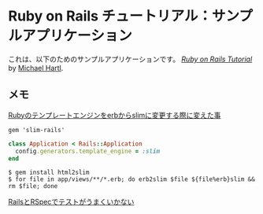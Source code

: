 # Ruby on Rails チュートリアル：サンプルアプリケーション

これは、以下のためのサンプルアプリケーションです。
[*Ruby on Rails Tutorial*](http://railstutorial.jp/)
by [Michael Hartl](http://www.michaelhartl.com/).

## メモ

[Rubyのテンプレートエンジンをerbからslimに変更する際に変えた事](http://qiita.com/moriyaman/items/c0d60406422677bcb398)

```
gem 'slim-rails'
```

```config/application.rb
class Application < Rails::Application
  config.generators.template_engine = :slim  
end
```

```
$ gem install html2slim
$ for file in app/views/**/*.erb; do erb2slim $file ${file%erb}slim && rm $file; done
```

[RailsとRSpecでテストがうまくいかない](http://qiita.com/hinamiyagk/items/ba21dc92d53d2034d21e)
